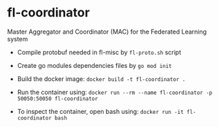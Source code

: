 # fl-coordinator
Master Aggregator and Coordinator (MAC) for the Federated Learning system

- Compile protobuf needed in fl-misc by `fl-proto.sh` script
- Create go modules dependencies files by `go mod init`
- Build the docker image:
`docker build -t fl-coordinator .`

- Run the container using:
`docker run --rm --name fl-coordinator -p 50050:50050 fl-coordinator`

- To inspect the container, open bash using:
`docker run -it fl-coordinator bash`